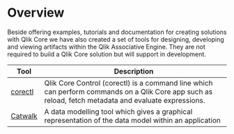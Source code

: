 # Overview

Beside offering examples, tutorials and documentation for creating solutions with Qlik Core we have also created a set
of tools for designing, developing and viewing artifacts within the Qlik Associative Engine. They are not required to
build a Qlik Core solution but will support in development.

Tool                      | Description
------------------------- | -----------
[corectl](./corectl.md)   | Qlik Core Control (corectl) is a command line which can perform commands on a Qlik Core app such as reload, fetch metadata and evaluate expressions.
[Catwalk](./catwalk.md)   | A data modelling tool which gives a graphical representation of the data model within an application
